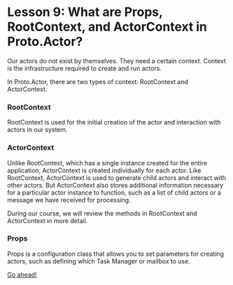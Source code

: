 # Lesson 9: What are Props, RootContext, and ActorContext in Proto.Actor?

Our actors do not exist by themselves. They need a certain context. Context is the infrastructure required to create and run actors.

In Proto.Actor, there are two types of context: RootContext and ActorContext.

### RootContext

RootContext is used for the initial creation of the actor and interaction with actors in our system. 

### ActorContext

Unlike RootContext, which has a single instance created for the entire application, ActorContext is created individually for each actor.
Like RootContext, ActorContext is used to generate child actors and interact with other actors. But ActorContext also stores additional information necessary for a particular actor instance to function, such as a list of child actors or a message we have received for processing.

During our course, we will review the methods in RootContext and ActorContext in more detail. 

### Props

Props is a configuration class that allows you to set parameters for creating actors, such as defining which Task Manager or mailbox to use.

[Go ahead!](../lesson-10)